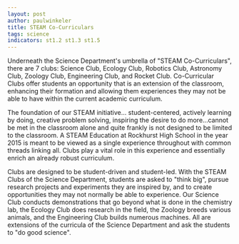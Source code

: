 ```yaml
---
layout: post
author: paulwinkeler
title: STEAM Co-Curriculars
tags: science
indicators: st1.2 st1.3 st1.5
---
```

Underneath the Science Department's umbrella of "STEAM Co-Curriculars", there are 7 clubs: Science Club, Ecology Club, Robotics Club, Astronomy Club, Zoology Club, Engineering Club, and Rocket Club.  Co-Curricular Clubs offer students an opportunity that is an extension of the classroom, enhancing their formation and allowing them experiences they may not be able to have within the current academic curriculum.

The foundation of our STEAM initiative... student-centered, actively learning by doing, creative problem solving, inspiring the desire to do more...cannot be met in the classroom alone and quite frankly is not designed to be limited to the classroom.  A STEAM Education at Rockhurst High School in the year 2015 is meant to be viewed as a single experience throughout with common threads linking all.  Clubs play a vital role in this experience and essentially enrich an already robust curriculum.  

Clubs are designed to be student-driven and student-led.  With the STEAM Clubs of the Science Department, students are asked to "think big", pursue research projects and experiments they are inspired by, and to create opportunities they may not normally be able to experience.  Our Science Club conducts demonstrations that go beyond what is done in the chemistry lab, the Ecology Club does research in the field, the Zoology breeds various animals, and the Engineering Club builds numerous machines.  All are extensions of the curricula of the Science Department and ask the students to "do good science".  
